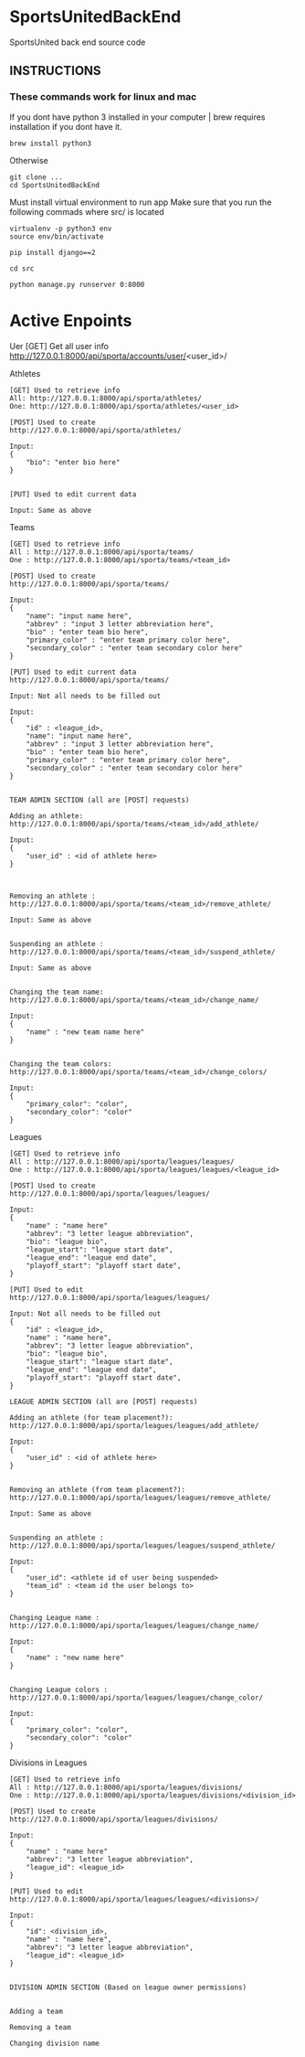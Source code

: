 # SportsUnitedBackEnd
SportsUnited back end source code 

## INSTRUCTIONS
### These commands work for linux and mac

If you dont have python 3 installed in your computer | brew requires installation if you dont have it.
	
	brew install python3

Otherwise

	git clone ...
	cd SportsUnitedBackEnd

Must install virtual environment to run app
Make sure that you run the following commads where src/ is located

	virtualenv -p python3 env
	source env/bin/activate

	pip install django==2

	cd src

	python manage.py runserver 0:8000
	
# Active Enpoints

Uer
	[GET] Get all user info
	http://127.0.0.1:8000/api/sporta/accounts/user/<user_id>/

Athletes
	
	[GET] Used to retrieve info
	All: http://127.0.0.1:8000/api/sporta/athletes/
	One: http://127.0.0.1:8000/api/sporta/athletes/<user_id>

	[POST] Used to create 
	http://127.0.0.1:8000/api/sporta/athletes/
	
	Input: 
	{
		"bio": "enter bio here"
	}


	[PUT] Used to edit current data
	
	Input: Same as above 

Teams

	[GET] Used to retrieve info
	All : http://127.0.0.1:8000/api/sporta/teams/
	One : http://127.0.0.1:8000/api/sporta/teams/<team_id>
	
	[POST] Used to create 
	http://127.0.0.1:8000/api/sporta/teams/
	
	Input:
	{
		"name": "input name here",
		"abbrev" : "input 3 letter abbreviation here",
		"bio" : "enter team bio here",
		"primary_color" : "enter team primary color here",
		"secondary_color" : "enter team secondary color here"
	}

	[PUT] Used to edit current data
	http://127.0.0.1:8000/api/sporta/teams/

	Input: Not all needs to be filled out

	Input:
	{
		"id" : <league_id>,
		"name": "input name here",
		"abbrev" : "input 3 letter abbreviation here",
		"bio" : "enter team bio here",
		"primary_color" : "enter team primary color here",
		"secondary_color" : "enter team secondary color here"
	}

	
	TEAM ADMIN SECTION (all are [POST] requests)
	
	Adding an athlete: http://127.0.0.1:8000/api/sporta/teams/<team_id>/add_athlete/
	
	Input:
	{
		"user_id" : <id of athlete here>
	}



	Removing an athlete : http://127.0.0.1:8000/api/sporta/teams/<team_id>/remove_athlete/

	Input: Same as above
	
		
	Suspending an athlete : http://127.0.0.1:8000/api/sporta/teams/<team_id>/suspend_athlete/

	Input: Same as above

	
	Changing the team name: http://127.0.0.1:8000/api/sporta/teams/<team_id>/change_name/
	
	Input:
	{
		"name" : "new team name here"
	}


	Changing the team colors: http://127.0.0.1:8000/api/sporta/teams/<team_id>/change_colors/

	Input: 
	{
		"primary_color": "color",
		"secondary_color": "color"
	}

Leagues

	[GET] Used to retrieve info
	All : http://127.0.0.1:8000/api/sporta/leagues/leagues/
	One : http://127.0.0.1:8000/api/sporta/leagues/leagues/<league_id>

	[POST] Used to create
	http://127.0.0.1:8000/api/sporta/leagues/leagues/

	Input:
	{
		"name" : "name here"
		"abbrev": "3 letter league abbreviation",
		"bio": "league bio",
		"league_start": "league start date",
		"league_end": "league end date",
		"playoff_start": "playoff start date",
	}

	[PUT] Used to edit 
	http://127.0.0.1:8000/api/sporta/leagues/leagues/

	Input: Not all needs to be filled out
	{
		"id" : <league_id>,
		"name" : "name here",
		"abbrev": "3 letter league abbreviation",
		"bio": "league bio",
		"league_start": "league start date",
		"league_end": "league end date",
		"playoff_start": "playoff start date",
	}
	
	LEAGUE ADMIN SECTION (all are [POST] requests)
	
	Adding an athlete (for team placement?): http://127.0.0.1:8000/api/sporta/leagues/leagues/add_athlete/
	
	Input:
	{
		"user_id" : <id of athlete here>
	}

	
	Removing an athlete (from team placement?): http://127.0.0.1:8000/api/sporta/leagues/leagues/remove_athlete/

	Input: Same as above

	
	Suspending an athlete : http://127.0.0.1:8000/api/sporta/leagues/leagues/suspend_athlete/

	Input:
	{
		"user_id": <athlete id of user being suspended>
		"team_id" : <team id the user belongs to>
	}

	
	Changing League name : http://127.0.0.1:8000/api/sporta/leagues/leagues/change_name/

	Input:
	{
		"name" : "new name here"
	}

	
	Changing League colors : http://127.0.0.1:8000/api/sporta/leagues/leagues/change_color/

	Input: 
	{
		"primary_color": "color",
		"secondary_color": "color"
	}

Divisions in Leagues
	
	[GET] Used to retrieve info
	All : http://127.0.0.1:8000/api/sporta/leagues/divisions/
	One : http://127.0.0.1:8000/api/sporta/leagues/divisions/<division_id>

	[POST] Used to create
	http://127.0.0.1:8000/api/sporta/leagues/divisions/

	Input:
	{
		"name" : "name here"
		"abbrev": "3 letter league abbreviation",
		"league_id": <league_id>
	}

	[PUT] Used to edit 
	http://127.0.0.1:8000/api/sporta/leagues/leagues/<divisions>/

	Input: 
	{
		"id": <division_id>,
		"name" : "name here",
		"abbrev": "3 letter league abbreviation",
		"league_id": <league_id>
	}


	DIVISION ADMIN SECTION (Based on league owner permissions)


	Adding a team

	Removing a team

	Changing division name


	

